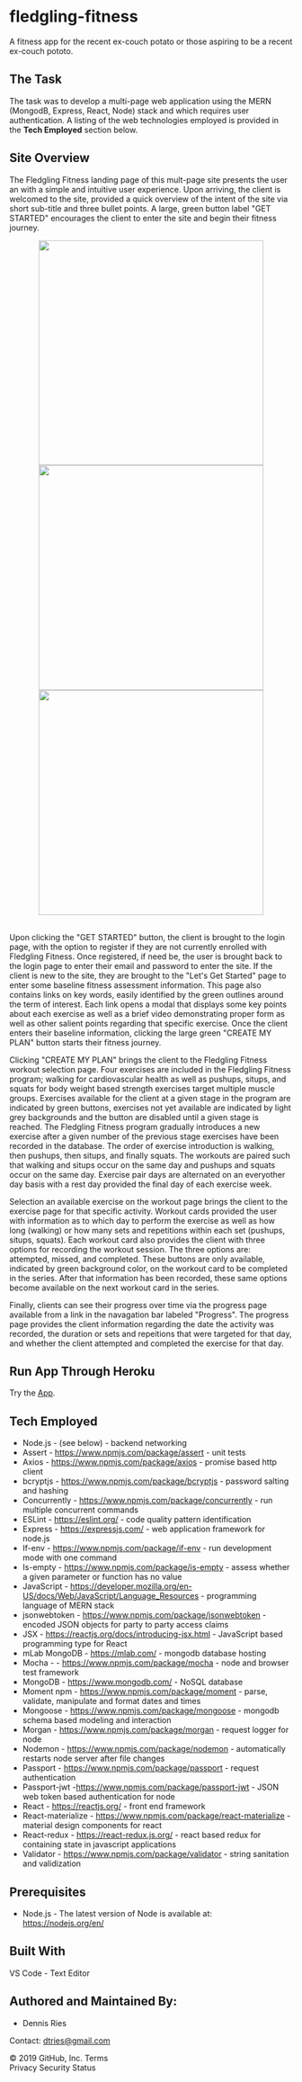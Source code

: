 # fledgling-fitness
A fitness app for the recent ex-couch potato or those aspiring to be a recent ex-couch pototo. 

## The Task 
The task was to develop a multi-page web application using the MERN (MongodB, Express, React, Node) stack and which requires user authentication. A listing of the web technologies employed is provided in the **Tech Employed** section below.

## Site Overview 
The Fledgling Fitness landing page of this mult-page site presents the user an with a simple and intuitive user experience. Upon arriving, the client is welcomed to the site, provided a quick overview of the intent of the site via short sub-title and three bullet points. A large, green button label "GET STARTED" encourages the client to enter the site and begin their fitness journey. 
<br>
<div align="center">
    <img src="/client/public/images/SearchTop.png" width="400px" /></img> 
    <img src="/client/public/images/BookCard.png" width="400px" /></img>
    <img src="/client/public/images/SavedPage.png" width="400px" /></img> 
</div>
<br>

Upon clicking the "GET STARTED" button, the client is brought to the login page, with the option to register if they are not currently enrolled with Fledgling Fitness. Once registered, if need be, the user is brought back to the login page to enter their email and password to enter the site. If the client is new to the site, they are brought to the "Let's Get Started" page to enter some baseline fitness assessment information. This page also contains links on key words, easily identified by the green outlines around the term of interest. Each link opens a modal that displays some key points about each exercise as well as a brief video demonstrating proper form as well as other salient points regarding that specific exercise. Once the client enters their baseline information, clicking the large green "CREATE MY PLAN" button starts their fitness journey.

Clicking "CREATE MY PLAN" brings the client to the Fledgling Fitness workout selection page. Four exercises are included in the Fledgling Fitness program; walking for cardiovascular health as well as pushups, situps, and squats for body weight based strength exercises target multiple muscle groups. Exercises available for the client at a given stage in the program are indicated by green buttons, exercises not yet available are indicated by light grey backgrounds and the button are disabled until a given stage is reached. The Fledgling Fitness program gradually introduces a new exercise after a given number of the previous stage exercises have been recorded in the database. The order of exercise introduction is walking, then pushups, then situps, and finally squats. The workouts are paired such that walking and situps occur on the same day and pushups and squats occur on the same day. Exercise pair days are alternated on an everyother day basis with a rest day provided the final day of each exercise week.

Selection an available exercise on the workout page brings the client to the exercise page for that specific activity. Workout cards provided the user with information as to which day to perform the exercise as well as how long (walking) or how many sets and repetitions within each set (pushups, situps, squats). Each workout card also provides the client with three options for recording the workout session. The three options are: attempted, missed, and completed. These buttons are only available, indicated by green background color, on the workout card to be completed in the series. After that information has been recorded, these same options become available on the next workout card in the series.

Finally, clients can see their progress over time via the progress page available from a link in the navagation bar labeled "Progress". The progress page provides the client information regarding the date the activity was recorded, the duration or sets and repeitions that were targeted for that day, and whether the client attempted and completed the exercise for that day.


## Run App Through Heroku
Try the [App](https://fledgling-fitness.herokuapp.com/).
 
  
## Tech Employed
* Node.js - (see below) - backend networking
* Assert - https://www.npmjs.com/package/assert - unit tests
* Axios - https://www.npmjs.com/package/axios - promise based http client 
* bcryptjs - https://www.npmjs.com/package/bcryptjs - password salting and hashing 
* Concurrently - https://www.npmjs.com/package/concurrently - run multiple concurrent commands
* ESLint - https://eslint.org/ - code quality pattern identification
* Express - https://expressjs.com/ - web application framework for node.js
* If-env - https://www.npmjs.com/package/if-env - run development mode with one command
* Is-empty - https://www.npmjs.com/package/is-empty - assess whether a given parameter or function has no value
* JavaScript - https://developer.mozilla.org/en-US/docs/Web/JavaScript/Language_Resources - programming language of MERN stack
* jsonwebtoken - https://www.npmjs.com/package/jsonwebtoken - encoded JSON objects for party to party access claims
* JSX - https://reactjs.org/docs/introducing-jsx.html - JavaScript based programming type for React
* mLab MongoDB - https://mlab.com/ - mongodb database hosting  
* Mocha -  - https://www.npmjs.com/package/mocha - node and browser test framework
* MongoDB - https://www.mongodb.com/ - NoSQL database
* Moment npm - https://www.npmjs.com/package/moment - parse, validate, manipulate and format dates and times
* Mongoose - https://www.npmjs.com/package/mongoose - mongodb schema based modeling and interaction
* Morgan - https://www.npmjs.com/package/morgan - request logger for node
* Nodemon - https://www.npmjs.com/package/nodemon - automatically restarts node server after file changes
* Passport - https://www.npmjs.com/package/passport - request authentication
* Passport-jwt -https://www.npmjs.com/package/passport-jwt - JSON web token based authentication for node 
* React - https://reactjs.org/ - front end framework
* React-materialize - https://www.npmjs.com/package/react-materialize - material design components for react
* React-redux - https://react-redux.js.org/ - react based redux for containing state in javascript applications
* Validator - https://www.npmjs.com/package/validator - string sanitation and validization

## Prerequisites
* Node.js - The latest version of Node is available at: https://nodejs.org/en/

## Built With
VS Code - Text Editor

## Authored and Maintained By:
* Dennis Ries

Contact: dtries@gmail.com

© 2019 GitHub, Inc.
Terms   
Privacy
Security
Status

